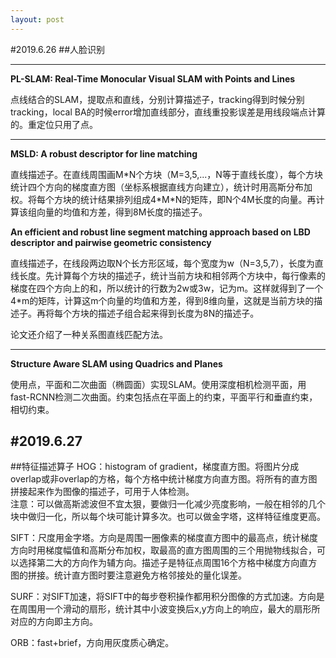 ```yaml
---
layout: post
---
```


#2019.6.26
##人脸识别

---
**PL-SLAM: Real-Time Monocular Visual SLAM with Points and Lines**

点线结合的SLAM，提取点和直线，分别计算描述子，tracking得到时候分别tracking，local BA的时候error增加直线部分，直线重投影误差是用线段端点计算的。重定位只用了点。

---
**MSLD: A robust descriptor for line matching**  

直线描述子。在直线周围画M\*N个方块（M=3,5,...，N等于直线长度），每个方块统计四个方向的梯度直方图（坐标系根据直线方向建立），统计时用高斯分布加权。将每个方块的统计结果排列组成4\*M\*N的矩阵，即N个4M长度的向量。再计算该组向量的均值和方差，得到8M长度的描述子。

**An efficient and robust line segment matching approach based on LBD descriptor and pairwise geometric consistency**

直线描述子，在线段两边取N个长方形区域，每个宽度为w（N=3,5,7），长度为直线长度。先计算每个方块的描述子，统计当前方块和相邻两个方块中，每行像素的梯度在四个方向上的和，所以统计的行数为2w或3w，记为m。这样就得到了一个4\*m的矩阵，计算这m个向量的均值和方差，得到8维向量，这就是当前方块的描述子。再将每个方块的描述子组合起来得到长度为8N的描述子。

论文还介绍了一种关系图直线匹配方法。

---
**Structure Aware SLAM using Quadrics and Planes**

使用点，平面和二次曲面（椭圆面）实现SLAM。使用深度相机检测平面，用fast-RCNN检测二次曲面。约束包括点在平面上的约束，平面平行和垂直约束，相切约束。

#2019.6.27
---
##特征描述算子
HOG：histogram of gradient，梯度直方图。将图片分成overlap或非overlap的方格，每个方格中统计梯度方向直方图。将所有的直方图拼接起来作为图像的描述子，可用于人体检测。  
注意：可以做高斯滤波但不宜太狠，要做归一化减少亮度影响，一般在相邻的几个块中做归一化，所以每个块可能计算多次。也可以做金字塔，这样特征维度更高。

SIFT：尺度用金字塔。方向是周围一圈像素的梯度直方图中的最高点，统计梯度方向时用梯度幅值和高斯分布加权，取最高的直方图周围的三个用抛物线拟合，可以选择第二大的方向作为辅方向。描述子是特征点周围16个方格中梯度方向直方图的拼接。统计直方图时要注意避免方格邻接处的量化误差。

SURF：对SIFT加速，将SIFT中的每步卷积操作都用积分图像的方式加速。方向是在周围用一个滑动的扇形，统计其中小波变换后x,y方向上的响应，最大的扇形所对应的方向即主方向。

ORB：fast+brief，方向用灰度质心确定。
